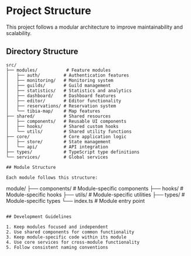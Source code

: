 # Project Structure

This project follows a modular architecture to improve maintainability and scalability.

## Directory Structure

```
src/
├── modules/           # Feature modules
│   ├── auth/         # Authentication features
│   ├── monitoring/   # Monitoring system
│   ├── guilds/       # Guild management
│   ├── statistics/   # Statistics and analytics
│   ├── dashboard/    # Dashboard features
│   ├── editor/       # Editor functionality
│   ├── reservations/ # Reservation system
│   └── tibia-map/    # Map features
├── shared/           # Shared resources
│   ├── components/   # Reusable UI components
│   ├── hooks/        # Shared custom hooks
│   └── utils/        # Shared utility functions
├── core/             # Core application logic
│   ├── store/        # State management
│   └── api/          # API integration
├── types/            # TypeScript type definitions
└── services/         # Global services

## Module Structure

Each module follows this structure:
```

module/
├── components/ # Module-specific components
├── hooks/ # Module-specific hooks
├── utils/ # Module-specific utilities
├── types/ # Module-specific types
└── index.ts # Module entry point

```

## Development Guidelines

1. Keep modules focused and independent
2. Use shared components for common functionality
3. Keep module-specific code within its module
4. Use core services for cross-module functionality
5. Follow consistent naming conventions
```
